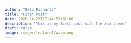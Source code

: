 ```yaml
---
author: "Béla Richartz"
title: "First Post"
date: 2020-10-23T17:44:57+02:00
description: "This is my first post with the zzo theme"
draft: false
image: images/feature1/wave.png
---
```

